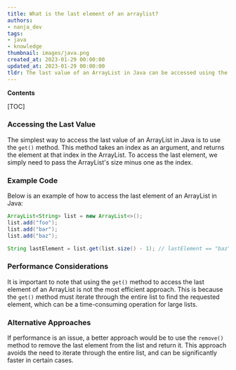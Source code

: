 ```yaml
---
title: What is the last element of an arraylist?
authors:
- nanja_dev
tags:
- java
- knowledge
thumbnail: images/java.png
created_at: 2023-01-29 00:00:00
updated_at: 2023-01-29 00:00:00
tldr: The last value of an ArrayList in Java can be accessed using the list`s size()-1 index.
---
```


**Contents**

[TOC]

### Accessing the Last Value

The simplest way to access the last value of an ArrayList in Java is to use the `get()` method. This method takes an index as an argument, and returns the element at that index in the ArrayList. To access the last element, we simply need to pass the ArrayList's size minus one as the index.

### Example Code

Below is an example of how to access the last element of an ArrayList in Java:

```java
ArrayList<String> list = new ArrayList<>();
list.add("foo");
list.add("bar");
list.add("baz");

String lastElement = list.get(list.size() - 1); // lastElement == "baz"
```

### Performance Considerations

It is important to note that using the `get()` method to access the last element of an ArrayList is not the most efficient approach. This is because the `get()` method must iterate through the entire list to find the requested element, which can be a time-consuming operation for large lists.

### Alternative Approaches

If performance is an issue, a better approach would be to use the `remove()` method to remove the last element from the list and return it. This approach avoids the need to iterate through the entire list, and can be significantly faster in certain cases.
